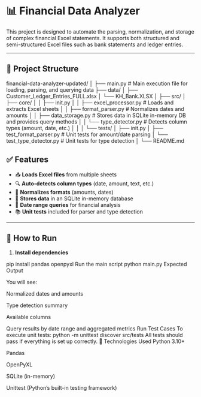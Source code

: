 # 📊 Financial Data Analyzer

This project is designed to automate the parsing, normalization, and storage of complex financial Excel statements. It supports both structured and semi-structured Excel files such as bank statements and ledger entries.

---

## 📁 Project Structure

financial-data-analyzer-updated/
│
├── main.py # Main execution file for loading, parsing, and querying data
├── data/
│ ├── Customer_Ledger_Entries_FULL.xlsx
│ └── KH_Bank.XLSX
│
├── src/
│ ├── core/
│ │ ├── init.py
│ │ ├── excel_processor.py # Loads and extracts Excel sheets
│ │ ├── format_parser.py # Normalizes dates and amounts
│ │ ├── data_storage.py # Stores data in SQLite in-memory DB and provides query methods
│ │ └── type_detector.py # Detects column types (amount, date, etc.)
│ │
│ └── tests/
│ ├── init.py
│ ├── test_format_parser.py # Unit tests for amount/date parsing
│ └── test_type_detector.py # Unit tests for type detection
│
└── README.md

## ✅ Features

- 📥 **Loads Excel files** from multiple sheets
- 🔍 **Auto-detects column types** (date, amount, text, etc.)
- 🔄 **Normalizes formats** (amounts, dates)
- 💾 **Stores data** in an SQLite in-memory database
- 📆 **Date range queries** for financial analysis
- 📚 **Unit tests** included for parser and type detection

---

## 🚀 How to Run

1. **Install dependencies**

pip install pandas openpyxl
Run the main script
python main.py
Expected Output

You will see:

Normalized dates and amounts

Type detection summary

Available columns

Query results by date range and aggregated metrics
Run Test Cases
To execute unit tests:
python -m unittest discover src/tests
All tests should pass if everything is set up correctly.
🧠 Technologies Used
Python 3.10+

Pandas

OpenPyXL

SQLite (in-memory)

Unittest (Python’s built-in testing framework)


